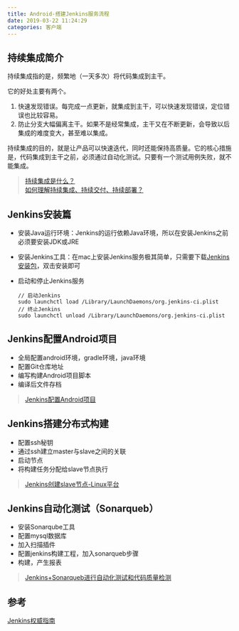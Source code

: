 ```yaml
---
title: Android-搭建Jenkins服务流程
date: 2019-03-22 11:24:29
categories: 客户端
---
```


## 持续集成简介

持续集成指的是，频繁地（一天多次）将代码集成到主干。

它的好处主要有两个。

1. 快速发现错误。每完成一点更新，就集成到主干，可以快速发现错误，定位错误也比较容易。
2. 防止分支大幅偏离主干。如果不是经常集成，主干又在不断更新，会导致以后集成的难度变大，甚至难以集成。

持续集成的目的，就是让产品可以快速迭代，同时还能保持高质量。它的核心措施是，代码集成到主干之前，必须通过自动化测试。只要有一个测试用例失败，就不能集成。

> [持续集成是什么？](http://www.ruanyifeng.com/blog/2015/09/continuous-integration.html)<br>
> [如何理解持续集成、持续交付、持续部署？](https://www.zhihu.com/question/23444990)


## Jenkins安装篇

- 安装Java运行环境：Jenkins的运行依赖Java环境，所以在安装Jenkins之前必须要安装JDK或JRE
- 安装Jenkins工具：在mac上安装Jenkins服务极其简单，只需要下载[Jenkins安装包](https://jenkins.io/download/)，双击安装即可

- 启动和停止Jenkins服务
  ```  
  // 启动Jenkins
  sudo launchctl load /Library/LaunchDaemons/org.jenkins-ci.plist
  // 终止Jenkins
  sudo launchctl unload /Library/LaunchDaemons/org.jenkins-ci.plist
  ```

## Jenkins配置Android项目

- 全局配置android环境，gradle环境，java环境
- 配置Git仓库地址
- 编写构建Android项目脚本
- 编译后文件存档

> [Jenkins配置Android项目](https://blog.csdn.net/it_talk/article/details/50261229)

## Jenkins搭建分布式构建

- 配置ssh秘钥
- 通过ssh建立master与slave之间的关联
- 启动节点
- 将构建任务分配给slave节点执行

> [Jenkins创建slave节点-Linux平台](https://blog.csdn.net/jiang1986829/article/details/51141731)

## Jenkins自动化测试（Sonarqueb）
- 安装Sonarqube工具
- 配置mysql数据库
- 加入扫描插件
- 配置jenkins构建工程，加入sonarqueb步骤
- 构建，产生报表

> [Jenkins+Sonarqueb进行自动化测试和代码质量检测](https://yq.aliyun.com/articles/541761)

## 参考

[Jenkins权威指南](http://daiyibo.oss-cn-hongkong.aliyuncs.com/blog_file/Jenkins%E6%9D%83%E5%A8%81%E6%8C%87%E5%8D%97%40www.jqhtml.com.pdf)